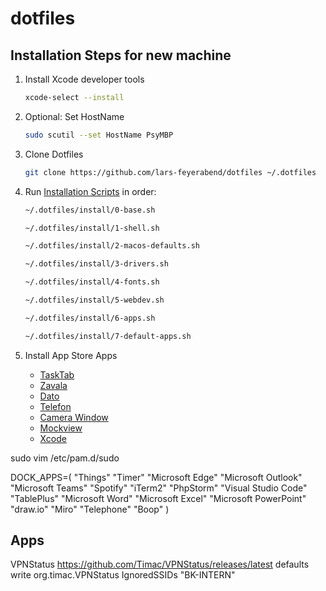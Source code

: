 # dotfiles

## Installation Steps for new machine

 1. Install Xcode developer tools
    ```bash
    xcode-select --install
    ```

 1. Optional: Set HostName
    ```bash
    sudo scutil --set HostName PsyMBP
    ```

 1. Clone Dotfiles
    ```bash
    git clone https://github.com/lars-feyerabend/dotfiles ~/.dotfiles
    ```

 1. Run [Installation Scripts](./install/) in order:
    ```bash
    ~/.dotfiles/install/0-base.sh
    ```
    ```bash
    ~/.dotfiles/install/1-shell.sh
    ```
    ```bash
    ~/.dotfiles/install/2-macos-defaults.sh
    ```
    ```bash
    ~/.dotfiles/install/3-drivers.sh
    ```
    ```bash
    ~/.dotfiles/install/4-fonts.sh
    ```
    ```bash
    ~/.dotfiles/install/5-webdev.sh
    ```
    ```bash
    ~/.dotfiles/install/6-apps.sh
    ```
    ```bash
    ~/.dotfiles/install/7-default-apps.sh
    ```

 1. Install App Store Apps
      * [TaskTab](https://apps.apple.com/us/app/tasktab-simple-to-do-list/id1395414535)
      * [Zavala](https://apps.apple.com/de/app/zavala/id1546457750)
      * [Dato](https://apps.apple.com/de/app/dato/id1470584107)
      * [Telefon](https://apps.apple.com/de/app/telefon/id406825478)
      * [Camera Window](https://apps.apple.com/de/app/camera-window/id6444870729)
      * [Mockview](https://apps.apple.com/de/app/mockview/id1592728145)
      * [Xcode](https://apps.apple.com/de/app/xcode/id497799835)


sudo vim /etc/pam.d/sudo


DOCK_APPS=(
  "Things"
  "Timer"
  "Microsoft Edge"
  "Microsoft Outlook"
  "Microsoft Teams"
  "Spotify"
  "iTerm2"
  "PhpStorm"
  "Visual Studio Code"
  "TablePlus"
  "Microsoft Word"
  "Microsoft Excel"
  "Microsoft PowerPoint"
  "draw.io"
  "Miro"
  "Telephone"
  "Boop"
)


## Apps

VPNStatus
https://github.com/Timac/VPNStatus/releases/latest
defaults write org.timac.VPNStatus IgnoredSSIDs "BK-INTERN"






